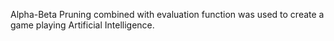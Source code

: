 Alpha-Beta Pruning combined with evaluation function was used to create a game playing Artificial Intelligence.
